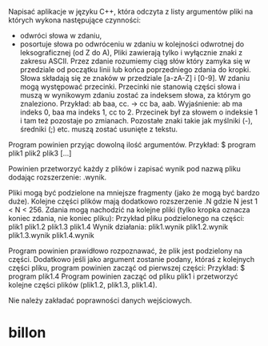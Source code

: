 Napisać aplikacje w języku C++, która odczyta z listy argumentów pliki na których wykona następujące czynności:
- odwróci słowa w zdaniu,
- posortuje słowa po odwróceniu w zdaniu w kolejności odwrotnej do leksograficznej (od Z do A),
Pliki zawierają tylko i wyłącznie znaki z zakresu ASCII. Przez zdanie rozumiemy ciąg słów który zamyka się w przedziale od początku linii lub końca poprzedniego zdania do kropki. Słowa składają się ze znaków w przedziale [a-zA-Z] i [0-9]. W zdaniu mogą występować przecinki. Przecinki nie stanowią części słowa i muszą w wynikowym zdaniu zostać za indeksem słowa, za którym go znaleziono.
Przykład: ab baa, cc. -> cc ba, aab.
Wyjaśnienie: ab ma indeks 0, baa ma indeks 1, cc to 2. Przecinek był za słowem o indeksie 1 i tam też pozostaje po zmianach.
Pozostałe znaki takie jak myślniki (-), średniki (;) etc. muszą zostać usunięte z tekstu.

Program powinien przyjąc dowolną ilość argumentów. Przykład:
$ program plik1 plik2 plik3 [...]

Powinien przetworzyć każdy z plików i zapisać wynik pod nazwą pliku dodając rozszerzenie: .wynik.

Pliki mogą być podzielone na mniejsze fragmenty (jako że mogą być bardzo duże). Kolejne części plików mają dodatkowo rozszerzenie .N gdzie N jest 1 < N < 256. Zdania mogą nachodzić na kolejne pliki (tylko kropka oznacza koniec zdania, nie koniec pliku):
Przykład pliku podzielonego na części:
plik1
plik1.2
plik1.3
plik1.4
Wynik działania:
plik1.wynik
plik1.2.wynik
plik1.3.wynik
plik1.4.wynik

Program powinien prawidłowo rozpoznawać, że plik jest podzielony na części. Dodatkowo jeśli jako argument zostanie podany, któraś z kolejnych części pliku, program powinien zacząć od pierwszej części:
Przykład:
$ program plik1.4
Program powinien zacząć od pliku plik1 i przetworzyć kolejne części plików (plik1.2, plik1.3, plik1.4).

Nie należy zakładać poprawności danych wejściowych.

# billon
